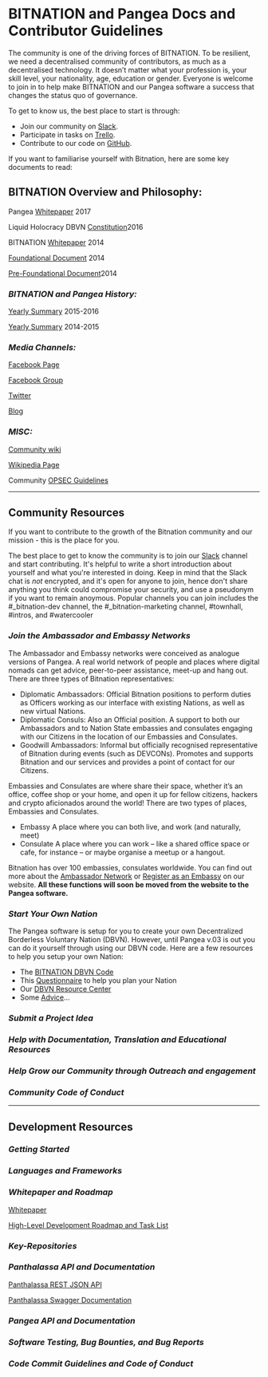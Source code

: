 # BITNATION and Pangea Docs and Contributor Guidelines


The community is one of the driving forces of BITNATION. To be resilient, we need a decentralised community of contributors, as much as a decentralised technology. It doesn’t matter what your profession is, your skill level, your nationality, age, education or gender. Everyone is welcome to join in to help make BITNATION and our Pangea software a success that changes the status quo of governance. 


To get to know us, the best place to start is through:


* Join our community on [Slack](https://bitn.slack.com).
* Participate in tasks on [Trello](https://trello.com/b/rb43zuUn/bitnation-dev).
* Contribute to our code on [GitHub](https://github.com/Bit-Nation).


If you want to familiarise yourself with Bitnation, here are some key documents to read:




## **BITNATION Overview and Philosophy:**


Pangea [Whitepaper](https://docs.google.com/document/d/1lnbUKaCzy1F3yrI73bMoIOAqK9h5mwtwuA_1z9G2Cqg/edit) 2017

Liquid Holocracy DBVN [Constitution](https://github.com/Bit-Nation/BITNATION-Constitution)2016

BITNATION [Whitepaper](https://docs.google.com/document/d/1r_VqWrKQw07E06XAtMv_cZnFyBZma4PFTBJpM5GuzbA/edit) 2014

[Foundational Document](https://docs.google.com/document/d/16HDB9AABa5rTOVFJj_8VLdOxgMguovLLAMviaTkZ1q4/edit) 2014

[Pre-Foundational Document](https://blog.bitnation.co/what-is-bitnation-the-googlement/)2014



### **_BITNATION and Pangea History:_** 


[Yearly Summary](https://steemit.com/introduce-yourself/@bitnation/bitnation-yearly-summary-the-year-of-pangea-by-tarkowski-tempelhof) 2015-2016

[Yearly Summary](https://medium.com/@susannetarkowskitempelhof/bitnation-year-1-summary-6a1c40b4ee5a) 2014-2015



### **_Media Channels:_**


[Facebook Page](https://www.facebook.com/Bitnation-Pangea-337620226422880/)

[Facebook Group](https://www.facebook.com/groups/704796139595313/)

[Twitter](https://twitter.com/MyBitNation)

[Blog](https://steemit.com/@bitnation)



### **_MISC:_**



[Community wiki](https://github.com/Bit-Nation/Pangea-Docs/wiki)

[Wikipedia Page](https://www.wikiwand.com/en/Bitnation)

Community [OPSEC Guidelines](https://docs.google.com/document/d/1E9uVmuW9_zhoStrcvkuK-3kg30ec7Qgj3qG4aK7IAic/edit)




-------




## **Community Resources**


If you want to contribute to the growth of the Bitnation community and our mission - this is the place for you.

The best place to get to know the community is to join our [Slack](https://bitn.slack.com) channel and start contributing.
It's helpful to write a short introduction about yourself and what you're interested in doing. Keep in mind that the Slack chat is *not* encrypted, and it's open for anyone to join, hence don't share anything you think could compromise your security, and use a pseudonym if you want to remain anoymous. Popular channels you can join includes the #_bitnation-dev channel, the #_bitnation-marketing channel, #townhall, #intros, and #watercooler


### *_Join the Ambassador and Embassy Networks_* 


The Ambassador and Embassy networks were conceived as analogue versions of Pangea. A real world network of people and places where digital nomads can get advice, peer-to-peer assistance, meet-up and hang out. There are three types of Bitnation representatives:

* Diplomatic Ambassadors: Official Bitnation positions to perform duties as Officers working as our interface with existing Nations, as well as new virtual Nations. 
* Diplomatic Consuls: Also an Official position. A support to both our Ambassadors and to Nation State embassies and consulates engaging with our Citizens in the location of our Embassies and Consulates. 
* Goodwill Ambassadors: Informal but officially recognised representative of Bitnation during events (such as DEVCONs). Promotes and supports Bitnation and our services and provides a point of contact for our Citizens. 

Embassies and Consulates are where share their space, whether it’s an office, coffee shop or your home, and open it up for fellow citizens, hackers and crypto aficionados around the world! There are two types of places, Embassies and Consulates.

* Embassy  A place where you can both live, and work (and naturally, meet)
* Consulate A place where you can work – like a shared office space or cafe, for instance – or maybe organise a meetup or a hangout.

Bitnation has over 100 embassies, consulates worldwide. You can find out more about the [Ambassador Network](https://bitnation.co/ambassador-network/) or [Register as an Embassy](https://bitnation.co/embassy-consulate-directory/) on our website. **All these functions will soon be moved from the website to the Pangea software.**


### *_Start Your Own Nation_*


The Pangea software is setup for you to create your own Decentralized Borderless Voluntary Nation (DBVN). However, until Pangea v.03 is out you can do it yourself through using our DBVN code. Here are a few resources to help you setup your own Nation:

* The [BITNATION DBVN Code](https://github.com/Bit-Nation/BITNATION-Constitution/tree/master/dapp)
* This [Questionnaire](https://s3-us-west-2.amazonaws.com/bitnationfiles/create-your-own-nation.pdf) to help you plan your Nation
* Our [DBVN Resource Center](https://bitnation.co/nations-resources/?la=en)
* Some [Advice](https://steemit.com/blockchain/@bitnation/create-your-own-nation-by-tarkowski-tempelhof)... 



### *_Submit a Project Idea_*



### *_Help with Documentation, Translation and Educational Resources_* 



### *_Help Grow our Community through Outreach and engagement_*



### *_Community Code of Conduct_*


----------


## **Development Resources**

### *_Getting Started_*

### *_Languages and Frameworks_*

### *_Whitepaper and Roadmap_*

[Whitepaper](https://docs.google.com/document/d/1lnbUKaCzy1F3yrI73bMoIOAqK9h5mwtwuA_1z9G2Cqg/edit)

[High-Level Development Roadmap and Task List](https://trello.com/b/rb43zuUn/bitnation-dev)

### *_Key-Repositories_*

### *_Panthalassa API and Documentation_*

[Panthalassa REST JSON API](https://github.com/Bit-Nation/BITNATION-Panthalassa/blob/master/api/api.go)

[Panthalassa Swagger Documentation](https://github.com/Bit-Nation/BITNATION-Panthalassa/blob/master/api/panthalassa.yaml)

### *_Pangea API and Documentation_*

### *_Software Testing, Bug Bounties, and Bug Reports_*

### *_Code Commit Guidelines and Code of Conduct_*


